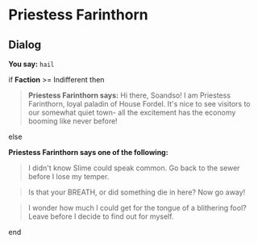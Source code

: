 # Priestess Farinthorn
## Dialog

**You say:** `hail`



if **Faction** >= Indifferent then



>**Priestess Farinthorn says:** Hi there, Soandso! I am Priestess Farinthorn, loyal paladin of House Fordel. It's nice to see visitors to our somewhat quiet town- all the excitement has the economy booming like never before!


else



**Priestess Farinthorn says one of the following:**

>I didn't know Slime could speak common.  Go back to the sewer before I lose my temper.

>Is that your BREATH, or did something die in here?  Now go away!

>I wonder how much I could get for the tongue of a blithering fool?  Leave before I decide to find out for myself.

end
